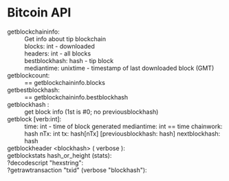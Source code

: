 # Bitcoin API
<dl>
<dt> getblockchaininfo:
	<dd> Get info about tip blockchain<br/>
	blocks: int - downloaded<br/>
	headers: int - all blocks<br/>
	bestblockhash: hash - tip block<br/>
	mediantime: unixtime - timestamp of last downloaded block (GMT)
<dt> getblockcount:
	<dd> == getblockchaininfo.blocks
<dt> getbestblockhash:
	<dd> == getblockchaininfo.bestblockhash
<dt> getblockhash <height:int>:
	<dd> get block info (1st is #0; no previousblockhash)
<dt> getblock <hash> [verb:int]:
	<dd>
	time: int - time of block generated
	mediantime: int == time
	chainwork: hash
	nTx: int
	tx: hash[nTx]
	[previousblockhash: hash]
	nextblockhash: hash
<dt> getblockheader &lt;blockhash&gt; ( verbose ):
<dt> getblockstats hash_or_height (stats):
<dt> ?decodescript "hexstring":
<dt> ?getrawtransaction "txid" (verbose "blockhash"):
</dl>
